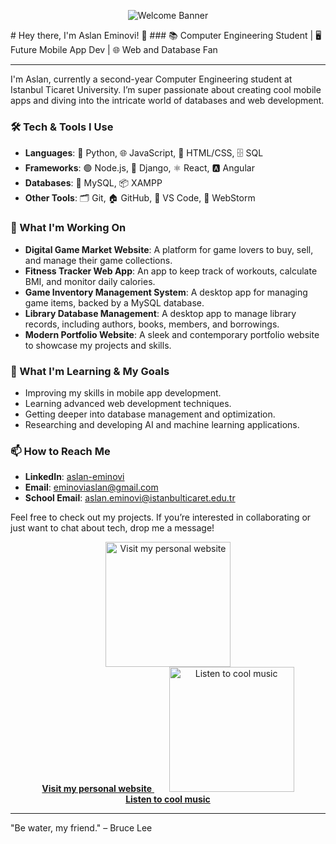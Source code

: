 <p align="center">
  <img src="https://github.com/BrunnerLivio/brunnerlivio/raw/master/images/welcome.png?raw=true" alt="Welcome Banner" />
</p>
# Hey there, I'm Aslan Eminovi! 👋
### 📚 Computer Engineering Student | 🖥️ Future Mobile App Dev | 🌐 Web and Database Fan

---

I'm Aslan, currently a second-year Computer Engineering student at Istanbul Ticaret University. I’m super passionate about creating cool mobile apps and diving into the intricate world of databases and web development.

### 🛠️ Tech & Tools I Use
- **Languages**: 🐍 Python, 🌐 JavaScript, 🎨 HTML/CSS, 🗄️ SQL
- **Frameworks**: 🟢 Node.js, 🌿 Django, ⚛️ React, 🅰️ Angular
- **Databases**: 🐬 MySQL, 📦 XAMPP
- **Other Tools**: 🗂️ Git, 🏠 GitHub, 🔧 VS Code, 🚀 WebStorm

### 🔭 What I'm Working On
- **Digital Game Market Website**: A platform for game lovers to buy, sell, and manage their game collections.
- **Fitness Tracker Web App**: An app to keep track of workouts, calculate BMI, and monitor daily calories.
- **Game Inventory Management System**: A desktop app for managing game items, backed by a MySQL database.
- **Library Database Management**: A desktop app to manage library records, including authors, books, members, and borrowings.
- **Modern Portfolio Website**: A sleek and contemporary portfolio website to showcase my projects and skills.

### 🌱 What I'm Learning & My Goals
- Improving my skills in mobile app development.
- Learning advanced web development techniques.
- Getting deeper into database management and optimization.
- Researching and developing AI and machine learning applications.

### 📫 How to Reach Me
- **LinkedIn**: [aslan-eminovi](https://www.linkedin.com/in/aslan-eminovi/)
- **Email**: eminoviaslan@gmail.com
- **School Email**: aslan.eminovi@istanbulticaret.edu.tr

Feel free to check out my projects. If you’re interested in collaborating or just want to chat about tech, drop me a message!
<p align="center">
  <a href="https://www.example.com" target="_blank">
    <img src="https://github.com/BrunnerLivio/brunnerlivio/raw/master/images/earth.gif" alt="Visit my personal website" width="200" height="200" />
    <br />
    <strong>Visit my personal website</strong>
  </a>
  &nbsp;&nbsp;&nbsp;&nbsp;&nbsp;
  <a href="https://www.youtube.com/watch?v=9ytiyD_QA2s&list=RD9ytiyD_QA2s&start_radio=1" target="_blank">
    <img src="https://github.com/BrunnerLivio/brunnerlivio/raw/master/images/music.gif" alt="Listen to cool music" width="200" height="200" />
    <br />
    <strong>Listen to cool music</strong>
  </a>
</p>

---

"Be water, my friend." – Bruce Lee
